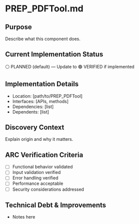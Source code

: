 # PREP_PDFTool.md

## Purpose
Describe what this component does.

## Current Implementation Status
⚪ PLANNED (default) — Update to 🟢 VERIFIED if implemented

## Implementation Details
- Location: [path/to/PREP_PDFTool]
- Interfaces: [APIs, methods]
- Dependencies: [list]
- Dependents: [list]

## Discovery Context
Explain origin and why it matters.

## ARC Verification Criteria
- [ ] Functional behavior validated
- [ ] Input validation verified
- [ ] Error handling verified
- [ ] Performance acceptable
- [ ] Security considerations addressed

## Technical Debt & Improvements
- Notes here
